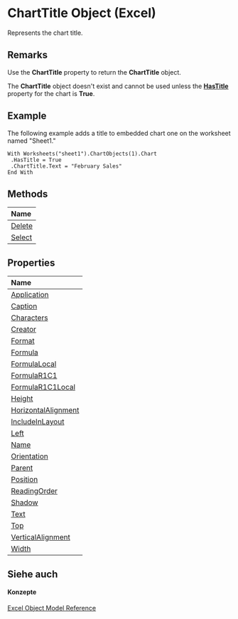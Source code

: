 
# ChartTitle Object (Excel)

Represents the chart title.


## Remarks

Use the  **ChartTitle** property to return the **ChartTitle** object.

The  **ChartTitle** object doesn't exist and cannot be used unless the **[HasTitle](9aa0e37a-4d1d-1fc3-d5cb-b8869251ff16.md)** property for the chart is **True**.


## Example

 The following example adds a title to embedded chart one on the worksheet named "Sheet1."


```
With Worksheets("sheet1").ChartObjects(1).Chart 
 .HasTitle = True 
 .ChartTitle.Text = "February Sales" 
End With
```


## Methods



|**Name**|
|:-----|
|[Delete](f5ad76d9-2cec-d834-283f-c1f5ab17db1b.md)|
|[Select](3ca37ca1-c874-cf06-dc4a-38df1879a5e2.md)|

## Properties



|**Name**|
|:-----|
|[Application](ad885eca-db85-6341-62ca-f2541340fb2d.md)|
|[Caption](eb36b740-7aba-3af1-5f2e-40689db272e2.md)|
|[Characters](53cbfd6d-3be0-74d8-d55b-983d99d92e80.md)|
|[Creator](af26289c-2f53-51a1-0395-4e045f486093.md)|
|[Format](e922b091-93cc-b0e1-54bd-464cea5440e4.md)|
|[Formula](658a6f79-466f-e9f0-702e-af95b154cef2.md)|
|[FormulaLocal](0bfe5792-c647-86de-ce37-f2011bc89c31.md)|
|[FormulaR1C1](6e8f611d-2cd8-24d7-3cc8-f56ec611365a.md)|
|[FormulaR1C1Local](7f1fcf73-a8a3-3a93-abeb-73f964784942.md)|
|[Height](45a2fe9b-47f1-e2ed-8a7c-702e52a52ac8.md)|
|[HorizontalAlignment](2ad6c649-c9f4-fb6a-bb29-4d01567c127a.md)|
|[IncludeInLayout](29a38d5a-9aaa-bcbc-7a86-96ce85286cf1.md)|
|[Left](fb2eac79-fafe-074e-02bb-74e0648073c4.md)|
|[Name](7fd62a31-677e-d25f-df62-b42c28e6b635.md)|
|[Orientation](e5cbc985-0afc-8e07-35ac-7dad72e5e380.md)|
|[Parent](ec6aeb2a-402f-f41c-f8c6-8c2c44216c00.md)|
|[Position](362c6370-142d-e783-2802-64d2cf830b4f.md)|
|[ReadingOrder](31c00ca2-c2aa-bead-1716-8f03da908296.md)|
|[Shadow](caf5d60f-9904-1fca-e731-cff15b7d569d.md)|
|[Text](22e073e3-06be-4888-cac3-7daad2a9cb33.md)|
|[Top](6521d104-0b13-e896-ecb9-e8315a2c7106.md)|
|[VerticalAlignment](9d675a02-b84e-84e0-6ccf-adb47b876c12.md)|
|[Width](cf3592a8-c8bd-03aa-d64c-c48ff5e251f7.md)|

## Siehe auch


#### Konzepte


[Excel Object Model Reference](11ea8598-8a20-92d5-f98b-0da04263bf2c.md)